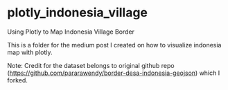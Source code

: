 # plotly_indonesia_village
Using Plotly to Map Indonesia Village Border

This is a folder for the medium post I created on how to visualize indonesia map with plotly. 

Note: Credit for the dataset belongs to original github repo (https://github.com/pararawendy/border-desa-indonesia-geojson) which I forked.
